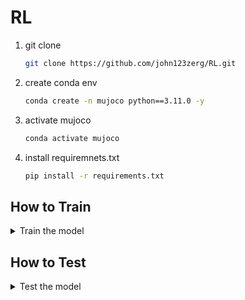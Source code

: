 # RL
1. git clone
    ```bash
    git clone https://github.com/john123zerg/RL.git
2. create conda env
    ```bash
    conda create -n mujoco python==3.11.0 -y
3. activate mujoco

    ```bash
    conda activate mujoco
4. install requiremnets.txt

    ```bash
    pip install -r requirements.txt
## How to Train 
<details>
    <summary>Train the model</summary>
    
1. Train
   ```bash
    python hum.py Walker2d-v4 SAC -t -p MlpPolicy
    python hum.py Walker2d-v4 A2C -t -p MlpPolicy
    python hum.py Walker2d-v4 PPO -t -p MlpPolicy
    python hum.py Walker2d-v4 TRPO -t -p MlpPolicy
    python hum.py Walker2d-v4 TD3 -t -p MlpPolicy
    python hum.py Walker2d-v4 DDPG -t -p MlpPolicy
</details>


## How to Test 
<details>
    <summary>Test the model</summary>
    
1. Test
   ```bash
    python hum.py Humanoid-v4 SAC -s ./models/Walker2d-v4_A2C_MlpPolicy_50000.zip
</details>

